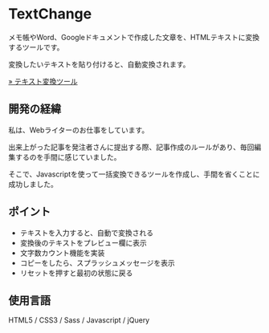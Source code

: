 # TextChange

メモ帳やWord、Googleドキュメントで作成した文章を、HTMLテキストに変換するツールです。

変換したいテキストを貼り付けると、自動変換されます。

[» テキスト変換ツール](https://wayasblog.work/textchange)

## 開発の経緯

私は、Webライターのお仕事をしています。

出来上がった記事を発注者さんに提出する際、記事作成のルールがあり、毎回編集するのを手間に感じていました。

そこで、Javascriptを使って一括変換できるツールを作成し、手間を省くことに成功しました。

## ポイント

- テキストを入力すると、自動で変換される
- 変換後のテキストをプレビュー欄に表示
- 文字数カウント機能を実装
- コピーをしたら、スプラッシュメッセージを表示
- リセットを押すと最初の状態に戻る

## 使用言語

HTML5 / CSS3 / Sass / Javascript / jQuery
